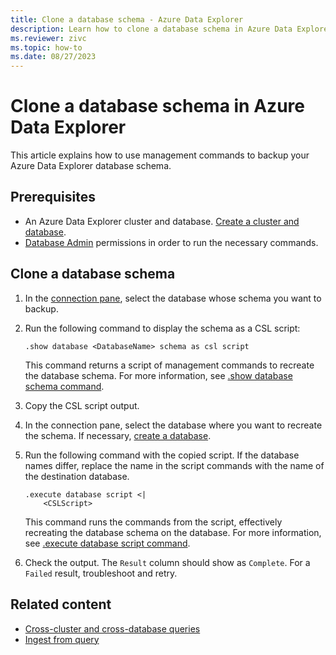 ```yaml
---
title: Clone a database schema - Azure Data Explorer
description: Learn how to clone a database schema in Azure Data Explorer.
ms.reviewer: zivc
ms.topic: how-to
ms.date: 08/27/2023
---
```


# Clone a database schema in Azure Data Explorer

This article explains how to use management commands to backup your Azure Data Explorer database schema.

## Prerequisites

* An Azure Data Explorer cluster and database. [Create a cluster and database](create-cluster-and-database.md).
* [Database Admin](kusto/access-control/role-based-access-control.md) permissions in order to run the necessary commands.

## Clone a database schema

1. In the [connection pane](web-ui-query-overview.md#view-clusters-and-databases), select the database whose schema you want to backup.
2. Run the following command to display the schema as a CSL script:

    ```kusto
    .show database <DatabaseName> schema as csl script
    ```

    This command returns a script of management commands to recreate the database schema. For more information, see [.show database schema command](kusto/management/show-schema-database.md#show-database-schema-as-csl-script).

1. Copy the CSL script output.
1. In the connection pane, select the database where you want to recreate the schema. If necessary, [create a database](create-cluster-and-database.md#create-a-database).
1. Run the following command with the copied script. If the database names differ, replace the name in the script commands with the name of the destination database.

    ```kusto
    .execute database script <|
        <CSLScript>
    ```

    This command runs the commands from the script, effectively recreating the database schema on the database. For more information, see [.execute database script command](kusto/management/execute-database-script.md).

1. Check the output. The `Result` column should show as `Complete`. For a `Failed` result, troubleshoot and retry.

## Related content

* [Cross-cluster and cross-database queries](kusto/query/cross-cluster-or-database-queries.md)
* [Ingest from query](kusto/management/data-ingestion/ingest-from-query.md)
